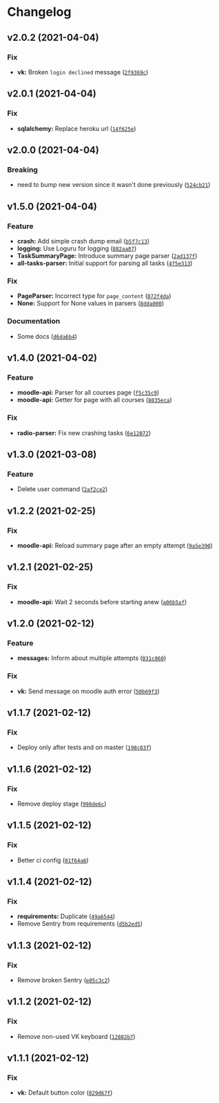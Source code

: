 # Changelog

<!--next-version-placeholder-->

## v2.0.2 (2021-04-04)
### Fix
* **vk:** Broken `login declined` message ([`2f9369c`](https://github.com/alekseik1/moodle-breaker/commit/2f9369c7c89ed2136abc69289eb88dfe78f49643))

## v2.0.1 (2021-04-04)
### Fix
* **sqlalchemy:** Replace heroku url ([`14f625e`](https://github.com/alekseik1/moodle-breaker/commit/14f625ec72744a8d669439540cb05c2130a009bc))

## v2.0.0 (2021-04-04)
### Breaking
* need to bump new version since it wasn't done previously  ([`524cb21`](https://github.com/alekseik1/moodle-breaker/commit/524cb21a8e32fec3429a629d3e4e6981c7e01835))

## v1.5.0 (2021-04-04)
### Feature
* **crash:** Add simple crash dump email ([`b5f7c13`](https://github.com/alekseik1/moodle-breaker/commit/b5f7c132ac93dd6bf362afc26c2180bed1b6ac80))
* **logging:** Use Loguru for logging ([`882aa07`](https://github.com/alekseik1/moodle-breaker/commit/882aa077595070c78486fbe6c31282d988aa3bcc))
* **TaskSummaryPage:** Introduce summary page parser ([`2ad137f`](https://github.com/alekseik1/moodle-breaker/commit/2ad137fc7cfdeb9723743fd917c52df23484f294))
* **all-tasks-parser:** Initial support for parsing all tasks ([`4f5e313`](https://github.com/alekseik1/moodle-breaker/commit/4f5e313c54de2ca4e36e9d343bcd050da4e5d5a4))

### Fix
* **PageParser:** Incorrect type for `page_content` ([`072f4da`](https://github.com/alekseik1/moodle-breaker/commit/072f4daa63ed0393fe8f1dfeb141f7514b263c93))
* **None:** Support for None values in parsers ([`8dda000`](https://github.com/alekseik1/moodle-breaker/commit/8dda00090df35e22d76cef3ed1b0b58f6183c41f))

### Documentation
* Some docs ([`d6da6b4`](https://github.com/alekseik1/moodle-breaker/commit/d6da6b445440b771ecd7bc2e66f8a4e76b2b1a43))

## v1.4.0 (2021-04-02)
### Feature
* **moodle-api:** Parser for all courses page ([`f5c35c9`](https://github.com/alekseik1/moodle-breaker/commit/f5c35c9a4928b367ae6f43a9f59b110f20ce8343))
* **moodle-api:** Getter for page with all courses ([`8835eca`](https://github.com/alekseik1/moodle-breaker/commit/8835ecabdf5e007c35d338da07c8cc3252a1b7d6))

### Fix
* **radio-parser:** Fix new crashing tasks ([`6e12072`](https://github.com/alekseik1/moodle-breaker/commit/6e12072291d20aa5ce9ca1602f972842a9060ba7))

## v1.3.0 (2021-03-08)
### Feature
* Delete user command ([`2af2ce2`](https://github.com/alekseik1/moodle-breaker/commit/2af2ce2cd6937d83ea57dcdb48b52fadb84811ed))

## v1.2.2 (2021-02-25)
### Fix
* **moodle-api:** Reload summary page after an empty attempt ([`9a5e390`](https://github.com/alekseik1/moodle-breaker/commit/9a5e390f390c614312aeb2129cd08aba878335eb))

## v1.2.1 (2021-02-25)
### Fix
* **moodle-api:** Wait 2 seconds before starting anew ([`a06b5af`](https://github.com/alekseik1/moodle-breaker/commit/a06b5afe6b719ee8b806bc1285eac57e8a3b98d3))

## v1.2.0 (2021-02-12)
### Feature
* **messages:** Inform about multiple attempts ([`031c860`](https://github.com/alekseik1/moodle-breaker/commit/031c8604fa0284e5bb3eb9e0b06b9b87404d3b20))

### Fix
* **vk:** Send message on moodle auth error ([`50b69f3`](https://github.com/alekseik1/moodle-breaker/commit/50b69f3ad8a716cba1f9a317900184a51f3279d1))

## v1.1.7 (2021-02-12)
### Fix
* Deploy only after tests and on master ([`198c83f`](https://github.com/alekseik1/moodle-breaker/commit/198c83f814593276594ba904c2a1adb2654ccf87))

## v1.1.6 (2021-02-12)
### Fix
* Remove deploy stage ([`998de6c`](https://github.com/alekseik1/moodle-breaker/commit/998de6cb11677604fef38b9e0519048be04357fe))

## v1.1.5 (2021-02-12)
### Fix
* Better ci config ([`01f64a6`](https://github.com/alekseik1/moodle-breaker/commit/01f64a6bcc18d6c08474a4b22307eb204cf8eabd))

## v1.1.4 (2021-02-12)
### Fix
* **requirements:** Duplicate ([`49a6544`](https://github.com/alekseik1/moodle-breaker/commit/49a654473ed08e08ee77076c5d22be279777a727))
* Remove Sentry from requirements ([`d5b2ed5`](https://github.com/alekseik1/moodle-breaker/commit/d5b2ed570a0c19059abb20704c90d639cef8d4ac))

## v1.1.3 (2021-02-12)
### Fix
* Remove broken Sentry ([`e05c3c2`](https://github.com/alekseik1/moodle-breaker/commit/e05c3c21769d0b5a2049f2f6bd5c00ab0805db0e))

## v1.1.2 (2021-02-12)
### Fix
* Remove non-used VK keyboard ([`12882b7`](https://github.com/alekseik1/moodle-breaker/commit/12882b728e8fec52c3f6a915456c1db5b9ea667c))

## v1.1.1 (2021-02-12)
### Fix
* **vk:** Default button color ([`829d67f`](https://github.com/alekseik1/moodle-breaker/commit/829d67f686e82aec3fa9069b9790332f36a53100))
